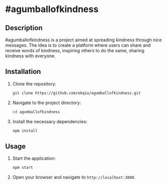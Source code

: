 # #agumballofkindness

## Description
#agumballofkindness is a project aimed at spreading kindness through nice messages. The idea is to create a platform where users can share and receive words of kindness, inspiring others to do the same, sharing kindness with everyone.

## Installation
1. Clone the repository:
    ```sh
    git clone https://github.com/ekqiu/agumballofkindness.git
    ```
2. Navigate to the project directory:
    ```sh
    cd agumballofkindness
    ```
3. Install the necessary dependencies:
    ```sh
    npm install
    ```

## Usage
1. Start the application:
    ```sh
    npm start
    ```
2. Open your browser and navigate to `http://localhost:3000`.